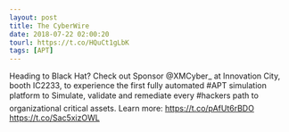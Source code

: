 ```yaml
---
layout: post
title: The CyberWire
date: 2018-07-22 02:00:20
tourl: https://t.co/HQuCt1gLbK
tags: [APT]
---
```

Heading to Black Hat? Check out Sponsor @XMCyber_ at Innovation City, booth IC2233, to experience the first fully automated #APT simulation platform to Simulate, validate and remediate every #hackers path to organizational critical assets. Learn more: https://t.co/pAfUt6rBDO https://t.co/Sac5xizOWL